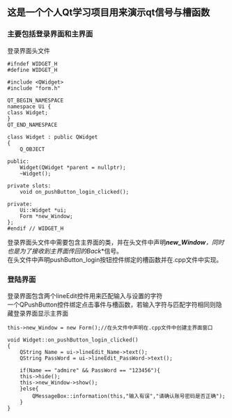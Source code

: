 ## 这是一个个人Qt学习项目用来演示qt信号与槽函数
### 主要包括登录界面和主界面
登录界面头文件
```
#ifndef WIDGET_H
#define WIDGET_H

#include <QWidget>
#include "form.h"

QT_BEGIN_NAMESPACE
namespace Ui {
class Widget;
}
QT_END_NAMESPACE

class Widget : public QWidget
{
    Q_OBJECT

public:
    Widget(QWidget *parent = nullptr);
    ~Widget();

private slots:
    void on_pushButton_login_clicked();

private:
    Ui::Widget *ui;
    Form *new_Window;
};
#endif // WIDGET_H
```

登录界面头文件中需要包含主界面的类，并在头文件中声明***new_Window**，同时也是为了接收到主界面传回的**Back**信号。  
在头文件中声明pushButton_login按钮控件绑定的槽函数并在.cpp文件中实现。

### 登陆界面
登录界面包含两个lineEdit控件用来匹配输入与设置的字符  
一个QPushButton控件绑定点击事件与槽函数，若输入字符与匹配字符相同则隐藏登录界面显示主界面

```
this->new_Window = new Form();//在头文件中声明在.cpp文件中创建主界面窗口

void Widget::on_pushButton_login_clicked()
{
    QString Name = ui->lineEdit_Name->text();
    QString PassWord = ui->lineEdit_PassWord->text();

    if(Name == "admire" && PassWord == "123456"){
    this->hide();
    this->new_Window->show();
    }else{
        QMessageBox::information(this,"输入有误","请确认账号密码是否正确");
    }
}
```


